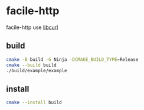 # facile-http

facile-http use [libcurl](https://github.com/curl/curl)

## build

```sh
cmake -B build -G Ninja -DCMAKE_BUILD_TYPE=Release
cmake --build build
./build/example/example
```

## install

```sh
cmake --install build
```